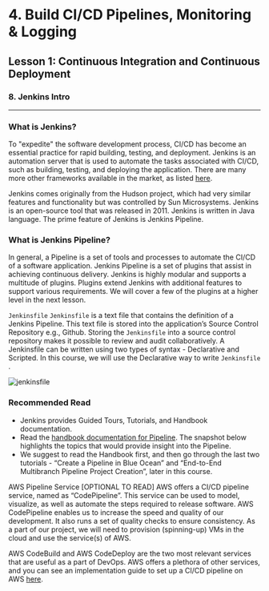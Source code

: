 # 4. Build CI/CD Pipelines, Monitoring & Logging 

## Lesson 1: Continuous Integration and Continuous Deployment 


### 8. Jenkins Intro
___

### What is Jenkins?

To "expedite" the software development process, CI/CD has become an essential practice for rapid building, testing, and deployment. Jenkins is an automation server that is used to automate the tasks associated with CI/CD, such as building, testing, and deploying the application. There are many more other frameworks available in the market, as listed [here](https://en.wikipedia.org/wiki/Comparison_of_continuous_integration_software).

Jenkins comes originally from the Hudson project, which had very similar features and functionality but was controlled by Sun Microsystems. Jenkins is an open-source tool that was released in 2011. Jenkins is written in Java language. The prime feature of Jenkins is Jenkins Pipeline.

### What is Jenkins Pipeline?
In general, a Pipeline is a set of tools and processes to automate the CI/CD of a software application. Jenkins Pipeline is a set of plugins that assist in achieving continuous delivery. Jenkins is highly modular and supports a multitude of plugins. Plugins extend Jenkins with additional features to support various requirements. We will cover a few of the plugins at a higher level in the next lesson.

`Jenkinsfile`
`Jenkinsfile` is a text file that contains the definition of a Jenkins Pipeline. This text file is stored into the application’s Source Control Repository e.g., Github. Storing the `Jenkinsfile` into a source control repository makes it possible to review and audit collaboratively. A Jenkinsfile can be written using two types of syntax - Declarative and Scripted. In this course, we will use the Declarative way to write `Jenkinsfile` .


![jenkinsfile](png/file.png)


### Recommended Read
* Jenkins provides Guided Tours, Tutorials, and Handbook documentation.
* Read the [handbook documentation for Pipeline](https://jenkins.io/doc/book/pipeline/). The snapshot below highlights the topics that would provide insight into the Pipeline.
* We suggest to read the Handbook first, and then go through the last two tutorials - “Create a Pipeline in Blue Ocean” and “End-to-End Multibranch Pipeline Project Creation”, later in this course.


AWS Pipeline Service [OPTIONAL TO READ]
AWS offers a CI/CD pipeline service, named as “CodePipeline”. This service can be used to model, visualize, as well as automate the steps required to release software. AWS CodePipeline enables us to increase the speed and quality of our development. It also runs a set of quality checks to ensure consistency. As a part of our project, we will need to provision (spinning-up) VMs in the cloud and use the service(s) of AWS.

AWS CodeBuild and AWS CodeDeploy are the two most relevant services that are useful as a part of DevOps. AWS offers a plethora of other services, and you can see an implementation guide to set up a CI/CD pipeline on AWS [here](https://aws.amazon.com/getting-started/projects/set-up-ci-cd-pipeline/?trk=gs_card).